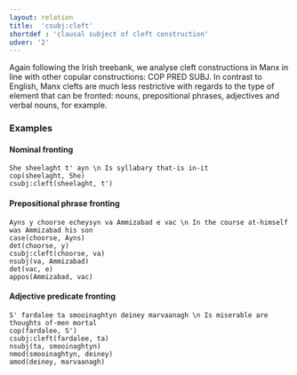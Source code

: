 ```yaml
---
layout: relation
title:  'csubj:cleft'
shortdef : 'clausal subject of cleft construction'
udver: '2'
---
```


Again following the Irish treebank, we analyse cleft constructions
in Manx in line with other copular constructions: COP PRED SUBJ.
In contrast to English, Manx clefts are much less restrictive with regards to the type of element that can be fronted: nouns, prepositional phrases, adjectives and verbal nouns, for example.

### Examples

#### Nominal fronting ####

~~~ sdparse
She sheelaght t' ayn \n Is syllabary that-is in-it
cop(sheelaght, She)
csubj:cleft(sheelaght, t')
~~~

#### Prepositional phrase fronting ####

~~~ sdparse
Ayns y choorse echeysyn va Ammizabad e vac \n In the course at-himself was Ammizabad his son
case(choorse, Ayns)
det(choorse, y)
csubj:cleft(choorse, va)
nsubj(va, Ammizabad)
det(vac, e)
appos(Ammizabad, vac)
~~~

#### Adjective predicate fronting ####

~~~ sdparse
S' fardalee ta smooinaghtyn deiney marvaanagh \n Is miserable are thoughts of-men mortal
cop(fardalee, S')
csubj:cleft(fardalee, ta)
nsubj(ta, smooinaghtyn)
nmod(smooinaghtyn, deiney)
amod(deiney, marvaanagh)
~~~
<!-- Interlanguage links updated Út 9. května 2023, 20:04:09 CEST -->
